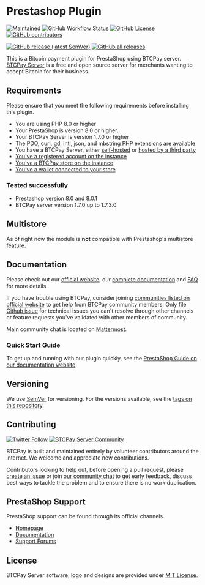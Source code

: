 # Prestashop Plugin

[![Maintained](https://img.shields.io/maintenance/yes/2024?style=flat-square)](https://github.com/btcpayserver/prestashop-plugin/pulse)
[![GitHub Workflow Status](https://img.shields.io/github/actions/workflow/status/btcpayserver/prestashop-plugin/validate.yml?style=flat-square)](https://github.com/btcpayserver/prestashop-plugin/actions)
[![GitHub License](https://img.shields.io/github/license/btcpayserver/prestashop-plugin?color=brightgreen&style=flat-square)](https://github.com/btcpayserver/prestashop-plugin/blob/6.x/LICENSE)
[![GitHub contributors](https://img.shields.io/github/contributors-anon/btcpayserver/prestashop-plugin?style=flat-square)](https://github.com/btcpayserver/prestashop-plugin/graphs/contributors)

[![GitHub release (latest SemVer)](https://img.shields.io/github/v/release/btcpayserver/prestashop-plugin?sort=semver&style=flat-square)](https://github.com/btcpayserver/prestashop-plugin/releases)
[![GitHub all releases](https://img.shields.io/github/downloads/btcpayserver/prestashop-plugin/total?style=flat-square)](https://github.com/btcpayserver/prestashop-plugin/releases)

This is a Bitcoin payment plugin for PrestaShop using BTCPay server. [BTCPay Server](https://btcpayserver.org) is a free and open source server for merchants wanting to accept Bitcoin for their business.

## Requirements

Please ensure that you meet the following requirements before installing this plugin.

- You are using PHP 8.0 or higher
- Your PrestaShop is version 8.0 or higher.
- Your BTCPay Server is version 1.7.0 or higher
- The PDO, curl, gd, intl, json, and mbstring PHP extensions are available
- You have a BTCPay Server, either [self-hosted](https://docs.btcpayserver.org/Deployment/) or [hosted by a third party](https://docs.btcpayserver.org/Deployment/ThirdPartyHosting/)
- [You've a registered account on the instance](https://docs.btcpayserver.org/RegisterAccount)
- [You've a BTCPay store on the instance](https://docs.btcpayserver.org/CreateStore)
- [You've a wallet connected to your store](https://docs.btcpayserver.org/WalletSetup)

### Tested successfully
- Prestashop version 8.0 and 8.0.1
- BTCPay server version 1.7.0 up to 1.7.3.0

## Multistore

As of right now the module is **not** compatible with Prestashop's multistore feature. 

## Documentation

Please check out our [official website](https://btcpayserver.org/), our [complete documentation](https://docs.btcpayserver.org/) and [FAQ](https://docs.btcpayserver.org/FAQ/) for more details.

If you have trouble using BTCPay, consider joining [communities listed on official website](https://btcpayserver.org/#communityCTA) to get help from BTCPay community members. Only file [Github issue](https://github.com/btcpayserver/prestashop-plugin/issues) for technical issues you can't resolve through other channels or feature requests you've validated with other members of community.

Main community chat is located on [Mattermost](https://chat.btcpayserver.org/).

### Quick Start Guide

To get up and running with our plugin quickly, see the [PrestaShop Guide on our documentation website](https://docs.btcpayserver.org/PrestaShop/).

## Versioning

We use [SemVer](http://semver.org/) for versioning. For the versions available, see the 
[tags on this repository](https://github.com/btcpayserver/prestashop-plugin/tags).

## Contributing

[![Twitter Follow](https://img.shields.io/twitter/follow/btcpayserver?color=brightgreen&label=Follow%20%40BTCPayServer&style=flat-square)](https://twitter.com/btcpayserver)
[![BTCPay Server Community](https://img.shields.io/badge/chat-mattermost-brightgreen?style=flat-square)](https://chat.btcpayserver.org/btcpayserver)

BTCPay is built and maintained entirely by volunteer contributors around the internet. We welcome and appreciate new contributions.

Contributors looking to help out, before opening a pull request, please [create an issue](https://github.com/btcpayserver/prestashop-plugin/issues/new/choose) 
or join [our community chat](https://chat.btcpayserver.org) to get early feedback, discuss best ways to tackle the problem and to ensure there is no work duplication.

## PrestaShop Support

PrestaShop support can be found through its official channels.

* [Homepage](https://www.prestashop.com)
* [Documentation](https://doc.prestashop.com)
* [Support Forums](https://www.prestashop.com/forums)

## License

BTCPay Server software, logo and designs are provided under [MIT License](LICENSE).
